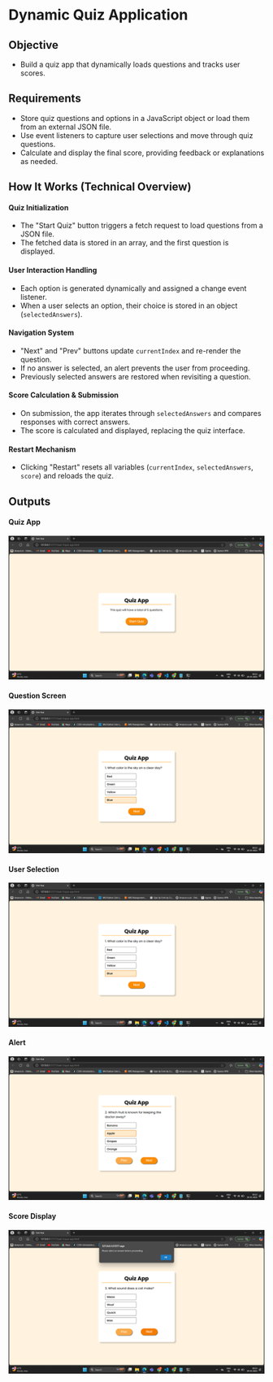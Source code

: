 # Dynamic Quiz Application

## **Objective**
- Build a quiz app that dynamically loads questions and tracks user scores.

## **Requirements**
- Store quiz questions and options in a JavaScript object or load them from an external JSON file.
- Use event listeners to capture user selections and move through quiz questions.
- Calculate and display the final score, providing feedback or explanations as needed.

## **How It Works (Technical Overview)**

#### **Quiz Initialization**
- The "Start Quiz" button triggers a fetch request to load questions from a JSON file.
- The fetched data is stored in an array, and the first question is displayed.

#### **User Interaction Handling**
- Each option is generated dynamically and assigned a change event listener.
- When a user selects an option, their choice is stored in an object (`selectedAnswers`).

#### **Navigation System**
- "Next" and "Prev" buttons update `currentIndex` and re-render the question.
- If no answer is selected, an alert prevents the user from proceeding.
- Previously selected answers are restored when revisiting a question.

#### **Score Calculation & Submission**
- On submission, the app iterates through `selectedAnswers` and compares responses with correct answers.
- The score is calculated and displayed, replacing the quiz interface.

#### **Restart Mechanism**
- Clicking "Restart" resets all variables (`currentIndex`, `selectedAnswers`, `score`) and reloads the quiz.

## **Outputs**

#### Quiz App
![Quiz App](./outputs/quiz-app.png)

#### Question Screen
![Question Screen](./outputs/image2.png)

#### User Selection
![User Selection](./outputs/image2.png)

#### Alert
![Alert](./outputs/image3.png)

#### Score Display
![Score Display](./outputs/image4.png)
